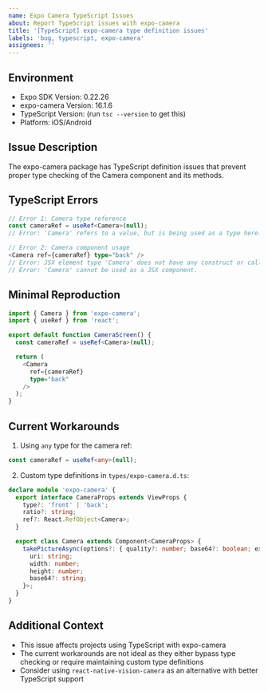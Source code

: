 ```yaml
---
name: Expo Camera TypeScript Issues
about: Report TypeScript issues with expo-camera
title: '[TypeScript] expo-camera type definition issues'
labels: 'bug, typescript, expo-camera'
assignees: ''
---
```


## Environment

- Expo SDK Version: 0.22.26
- expo-camera Version: 16.1.6
- TypeScript Version: (run `tsc --version` to get this)
- Platform: iOS/Android

## Issue Description

The expo-camera package has TypeScript definition issues that prevent proper type checking of the Camera component and its methods.

## TypeScript Errors

```typescript
// Error 1: Camera type reference
const cameraRef = useRef<Camera>(null);
// Error: 'Camera' refers to a value, but is being used as a type here.

// Error 2: Camera component usage
<Camera ref={cameraRef} type="back" />
// Error: JSX element type 'Camera' does not have any construct or call signatures.
// Error: 'Camera' cannot be used as a JSX component.
```

## Minimal Reproduction

```typescript
import { Camera } from 'expo-camera';
import { useRef } from 'react';

export default function CameraScreen() {
  const cameraRef = useRef<Camera>(null);

  return (
    <Camera
      ref={cameraRef}
      type="back"
    />
  );
}
```

## Current Workarounds

1. Using `any` type for the camera ref:

```typescript
const cameraRef = useRef<any>(null);
```

2. Custom type definitions in `types/expo-camera.d.ts`:

```typescript
declare module 'expo-camera' {
  export interface CameraProps extends ViewProps {
    type?: 'front' | 'back';
    ratio?: string;
    ref?: React.RefObject<Camera>;
  }

  export class Camera extends Component<CameraProps> {
    takePictureAsync(options?: { quality?: number; base64?: boolean; exif?: boolean }): Promise<{
      uri: string;
      width: number;
      height: number;
      base64?: string;
    }>;
  }
}
```

## Additional Context

- This issue affects projects using TypeScript with expo-camera
- The current workarounds are not ideal as they either bypass type checking or require maintaining custom type definitions
- Consider using `react-native-vision-camera` as an alternative with better TypeScript support

